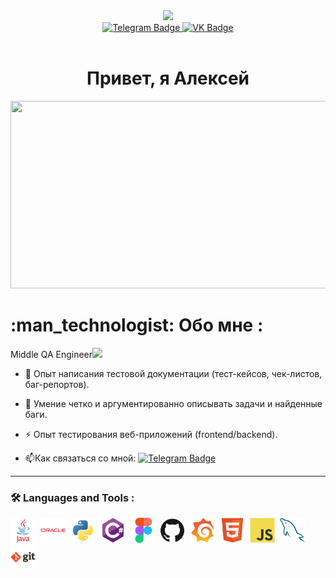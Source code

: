 <div id="header" align="center">
  <img src="https://i.ibb.co/425dkd1/My.jpg" width="400"/>
</div>
<div id="badges" align="center">
   <a href="https://t.me/@leshapitroov">
  <img src="https://img.shields.io/badge/Telegram-blue?logo=Telegram&logoColor=white" alt="Telegram Badge" width="140"/>
   </a>
  <a href="https://vk.com/super2502">
  <img src="https://img.shields.io/badge/VK-blue?logo=VK&logoColor=white" alt="VK Badge" width="76"/>
  </a>
</div>
<div align="center">
   <img src="https://komarev.com/ghpvc/?username=AlexeyPetrov25&style=flat-square&color=blue" alt="" />
</div>
  <h1 
    align="center">
  Привет, я Алексей
  </h1>
<div align="center">
  <img src="https://media4.giphy.com/media/v1.Y2lkPTc5MGI3NjExOXJha2xtZ2d3MndlcGN0eGF5aGplMzVtb2NwMGtmM3ZkY3h2YXF4OSZlcD12MV9pbnRlcm5hbF9naWZfYnlfaWQmY3Q9Zw/mCRJDo24UvJMA/giphy.gif" width="600" height="300"/>
</div>
 <h1>
   :man_technologist: Обо мне :
    </h1>
     Middle QA Engineer<img src="https://media.giphy.com/media/WUlplcMpOCEmTGBtBW/giphy.gif" width="30">
     
- :telescope: Опыт написания тестовой документации (тест-кейсов, чек-листов, баг-репортов). 

- :seedling: Умение четко и аргументированно описывать задачи и найденные баги.

- :zap: Опыт тестирования веб-приложений (frontend/backend).

- :mailbox:Как связаться со мной: [![Telegram Badge](https://img.shields.io/badge/Telegram-blue?logo=Telegram&logoColor=white)](https://t.me/@leshapitroov)

 
---

### :hammer_and_wrench: Languages and Tools : 
<div>
  <img src="https://github.com/devicons/devicon/blob/master/icons/java/java-original-wordmark.svg" title="Java" alt="Java" width="40" height="40"/>&nbsp;
  <img src="https://github.com/devicons/devicon/blob/master/icons/oracle/oracle-original.svg" title="Oracle" alt="Oracle" width="40" height="40"/>&nbsp;
  <img src="https://github.com/devicons/devicon/blob/master/icons/python/python-original.svg" title="Python" alt="Python" width="40" height="40"/>&nbsp;
  <img src="https://github.com/devicons/devicon/blob/master/icons/csharp/csharp-original.svg" title="Csharp" alt="Csharp" width="40" height="40"/>&nbsp;
  <img src="https://github.com/devicons/devicon/blob/master/icons/figma/figma-original.svg" title="Figma" alt="Figma" width="40" height="40"/>&nbsp;
  <img src="https://github.com/devicons/devicon/blob/master/icons/github/github-original.svg" title="Github" alt="Github " width="40" height="40"/>&nbsp;
  <img src="https://github.com/devicons/devicon/blob/master/icons/grafana/grafana-original.svg"  title="Grafana" alt="Grafana" width="40" height="40"/>&nbsp;
  <img src="https://github.com/devicons/devicon/blob/master/icons/html5/html5-original.svg" title="HTML5" alt="HTML" width="40" height="40"/>&nbsp;
  <img src="https://github.com/devicons/devicon/blob/master/icons/javascript/javascript-original.svg" title="JavaScript" alt="JavaScript" width="40" height="40"/>&nbsp;
  <img src="https://github.com/devicons/devicon/blob/master/icons/mysql/mysql-original.svg" title="Mysql" alt="Mysql" width="40" height="40"/>&nbsp;
  <img src="https://github.com/devicons/devicon/blob/master/icons/git/git-original-wordmark.svg" title="Git" **alt="Git" width="40" height="40"/>
</div>
